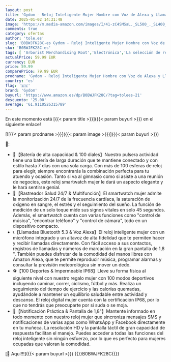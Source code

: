 ```yaml
---
layout: post
title: 'Gydom - Reloj Inteligente Mujer Hombre con Voz de Alexa y Llamadas  1.8" Smartwatch con Oxímetro/Pulsómetro/Monitor Sueño/Podómetro  100 Modos Deportivos  Impermeable IP68 Regalo Mujer Hombre para Android iOS'
date: 2025-01-02 14:31:48
image: 'https://m.media-amazon.com/images/I/41-zC4SMSaL._SL500_._SL400_.jpg'
comments: true
category: ofertas
author: 'tole.es'
slug: 'B0BWJFK28C-es Gydom - Reloj Inteligente Mujer Hombre con Voz de Alexa y...'
sku: 'B0BWJFK28C-es'
tags: [ 'Arborist Merchandising Root','Electrónica','La selección de relojes inteligentes','Moda','Moda Hombre','Relojes para hombre','Self Service','Smartwatches','Smartwatches Fashion para Hombre','Special Features Stores','Tecnología para vestir','alexa','c8538d25-3af9-48d3-aeff-5f3ce5572a36_0','c8538d25-3af9-48d3-aeff-5f3ce5572a36_8301','gydom','🇪🇸', ]
actualPrice: 59.99 EUR
currency: EUR
price: 59.99
comparePrice: 79.99 EUR
prodname: 'Gydom - Reloj Inteligente Mujer Hombre con Voz de Alexa y Llamadas  1.8" Smartwatch con Oxímetro/Pulsómetro/Monitor Sueño/Podómetro  100 Modos Deportivos  Impermeable IP68 Regalo Mujer Hombre para Android iOS'
country: 'es'
flag: '🇪🇸'
brand: 'Gydom'
buyurl: 'https://www.amazon.es/dp/B0BWJFK28C/?tag=tolees-21'
descuento: '25.00'
average: '61.9110526315789'
---
```


En este momento está [{{< param title >}}]({{< param buyurl >}}) en el siguiente enlace!

[![{{< param prodname >}}]({{< param image >}})]({{< param buyurl >}})

🔎:

- 🔋【Batería de alta capacidad & 100 diales】Nuestro pulsera actividad tiene una batería de larga duración que te mantiene conectado y con estilo hasta 7 días con una sola carga. Con más de 100 esferas de reloj para elegir, siempre encontrarás la combinación perfecta para tu atuendo y ocasión. Tanto si va al gimnasio como si asiste a una reunión de negocios, este reloj smartwatch mujer le dará un aspecto elegante y le hará sentirse genial.
- 💖【Rastreador Salud 24/7 & Multifunción】El smartwatch mujer admite la monitorización 24/7 de la frecuencia cardíaca, la saturación de oxígeno en sangre, el estrés y el seguimiento del sueño. La función de medición de un solo toque mide sus signos vitales en solo 45 segundos. Además, el smartwatch cuenta con varias funciones como "control de música", "encontrar teléfono" y "control de cámara", todo en un dispositivo compacto.
- 📞【Llamadas Bluetooth 5.3 & Voz Alexa】El reloj inteligente mujer con un micrófono integrado y un altavoz de alta fidelidad que te permiten hacer y recibir llamadas directamente. Con fácil acceso a sus contactos, registros de llamadas y números de marcación en la gran pantalla de 1,8 ". También puedes disfrutar de la comodidad del manos libres con Amazon Alexa, que te permite reproducir música, programar alarmas y consultar la previsión meteorológica sin mover un dedo.
- ⚽【100 Deportes & Impermeable IP68】Lleve su forma física al siguiente nivel con nuestro regalo mujer con 100 modos deportivos incluyendo caminar, correr, ciclismo, fútbol y más. Realiza un seguimiento del tiempo de ejercicio y las calorías quemadas, ayudándole a mantener un equilibrio saludable entre actividad y descanso. El reloj digital mujer cuenta con la certificación IP68, por lo que no tendrás que preocuparte por si suda o se moja.
- 📩【Notificación Práctica & Pantalla de 1,8"】Mantente informado en todo momento con nuestro reloj mujer que sincroniza mensajes SMS y notificaciones de varias apps como WhatsApp y Facebook directamente en tu muñeca. La resolución HD y la pantalla táctil de gran capacidad de respuesta facilitan el manejo. Puedes acceder a todas las funciones del reloj inteligente sin ningún esfuerzo, por lo que es perfecto para mujeres ocupadas que valoran la comodidad.

[🛒 Aquí!!!]({{< param buyurl >}})
{{<world>}}B0BWJFK28C{{</world>}}
